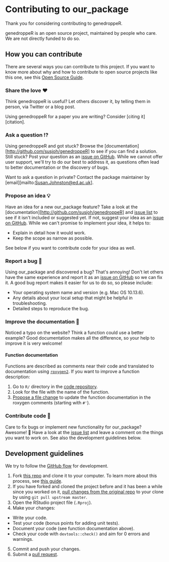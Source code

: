 # Contributing to our_package

<!-- This CONTRIBUTING.md is adapted from https://gist.github.com/peterdesmet/e90a1b0dc17af6c12daf6e8b2f044e7c -->
  
Thank you for considering contributing to genedroppeR.

genedroppeR is an open source project, maintained by people who care. We are not directly funded to do so.

[repo]: https://github.com/susjoh/genedroppeR
[issues]: https://github.com/susjoh/genedroppeR/issues
[new_issue]: https://github.com/susjoh/genedroppeR/issues/new
[email]: mailto:Susan.Johnston@ed.ac.uk

## How you can contribute

There are several ways you can contribute to this project. If you want to know more about why and how to contribute to open source projects like this one, see this [Open Source Guide](https://opensource.guide/how-to-contribute/).

### Share the love ❤️

Think genedroppeR is useful? Let others discover it, by telling them in person, via Twitter or a blog post.

Using genedroppeR for a paper you are writing? Consider [citing it][citation].

### Ask a question ⁉️

Using genedroppeR and got stuck? Browse the [documentation][http://github.com/susjoh/genedroppeR] to see if you can find a solution. Still stuck? Post your question as an [issue on GitHub][new_issue]. While we cannot offer user support, we'll try to do our best to address it, as questions often lead to better documentation or the discovery of bugs.

Want to ask a question in private? Contact the package maintainer by [email][mailto:Susan.Johnston@ed.ac.uk].

### Propose an idea 💡

Have an idea for a new our_package feature? Take a look at the [documentation][http://github.com/susjoh/genedroppeR] and [issue list][issues] to see if it isn't included or suggested yet. If not, suggest your idea as an [issue on GitHub][new_issue]. While we can't promise to implement your idea, it helps to:
  
* Explain in detail how it would work.
* Keep the scope as narrow as possible.

See below if you want to contribute code for your idea as well.

### Report a bug 🐛

Using our_package and discovered a bug? That's annoying! Don't let others have the same experience and report it as an [issue on GitHub][new_issue] so we can fix it. A good bug report makes it easier for us to do so, so please include:
  
* Your operating system name and version (e.g. Mac OS 10.13.6).
* Any details about your local setup that might be helpful in troubleshooting.
* Detailed steps to reproduce the bug.

### Improve the documentation 📖

Noticed a typo on the website? Think a function could use a better example? Good documentation makes all the difference, so your help to improve it is very welcome!
  

#### Function documentation

Functions are described as comments near their code and translated to documentation using [`roxygen2`](https://klutometis.github.io/roxygen/). If you want to improve a function description:

1. Go to `R/` directory in the [code repository][repo].
2. Look for the file with the name of the function.
3. [Propose a file change](https://help.github.com/articles/editing-files-in-another-user-s-repository/) to update the function documentation in the roxygen comments (starting with `#'`).

### Contribute code 📝

Care to fix bugs or implement new functionality for our_package? Awesome! 👏 Have a look at the [issue list][issues] and leave a comment on the things you want to work on. See also the development guidelines below.

## Development guidelines

We try to follow the [GitHub flow](https://guides.github.com/introduction/flow/) for development.

1. Fork [this repo][repo] and clone it to your computer. To learn more about this process, see [this guide](https://guides.github.com/activities/forking/).
2. If you have forked and cloned the project before and it has been a while since you worked on it, [pull changes from the original repo](https://help.github.com/articles/merging-an-upstream-repository-into-your-fork/) to your clone by using `git pull upstream master`.
3. Open the RStudio project file (`.Rproj`).
4. Make your changes:
  * Write your code.
* Test your code (bonus points for adding unit tests).
* Document your code (see function documentation above).
* Check your code with `devtools::check()` and aim for 0 errors and warnings.
5. Commit and push your changes.
6. Submit a [pull request](https://guides.github.com/activities/forking/#making-a-pull-request).
